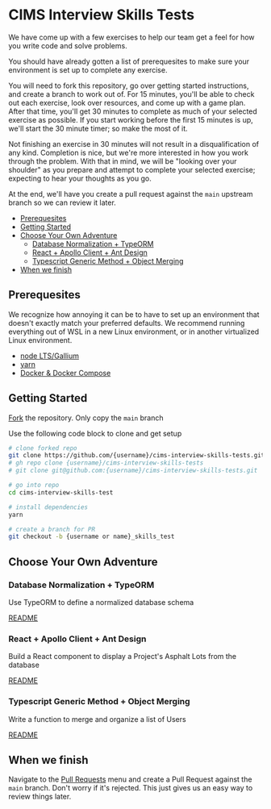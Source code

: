 # CIMS Interview Skills Tests <!-- omit in toc -->

We have come up with a few exercises to help our team get a feel for how you write code and solve problems.

You should have already gotten a list of prerequesites to make sure your environment is set up to complete any exercise.

You will need to fork this repository, go over getting started instructions, and create a branch to work out of. For 15 minutes, you'll be able to check out each exercise, look over resources, and come up with a game plan. After that time, you'll get 30 minutes to complete as much of your selected exercise as possible. If you start working before the first 15 minutes is up, we'll start the 30 minute timer; so make the most of it.

Not finishing an exercise in 30 minutes will not result in a disqualification of any kind. Completion is nice, but we're more interested in how you work through the problem. With that in mind, we will be "looking over your shoulder" as you prepare and attempt to complete your selected exercise; expecting to hear your thoughts as you go.

At the end, we'll have you create a pull request against the `main` upstream branch so we can review it later.

- [Prerequesites](#prerequesites)
- [Getting Started](#getting-started)
- [Choose Your Own Adventure](#choose-your-own-adventure)
  - [Database Normalization + TypeORM](#database-normalization--typeorm)
  - [React + Apollo Client + Ant Design](#react--apollo-client--ant-design)
  - [Typescript Generic Method + Object Merging](#typescript-generic-method--object-merging)
- [When we finish](#when-we-finish)

## Prerequesites

We recognize how annoying it can be to have to set up an environment that doesn't exactly match your preferred defaults. We recommend running everything out of WSL in a new Linux environment, or in another virtualized Linux environment.

- [node LTS/Gallium][node]
- [yarn][yarn]
- [Docker & Docker Compose][docker]

## Getting Started

[Fork][fork] the repository. Only copy the `main` branch

Use the following code block to clone and get setup

``` bash
# clone forked repo
git clone https://github.com/{username}/cims-interview-skills-tests.git
# gh repo clone {username}/cims-interview-skills-tests
# git clone git@github.com:{username}/cims-interview-skills-tests.git

# go into repo
cd cims-interview-skills-test

# install dependencies
yarn

# create a branch for PR
git checkout -b {username or name}_skills_test
```
<!-- 
TODO pre-requesitite checker script
TODO better test cases for generic-object-merging
 -->

## Choose Your Own Adventure

### Database Normalization + TypeORM

Use TypeORM to define a normalized database schema

[README](/database-normalization-typeorm/README.md#background)

### React + Apollo Client + Ant Design

Build a React component to display a Project's Asphalt Lots from the database

[README](/react-apollo-ant/README.md#background)

### Typescript Generic Method + Object Merging

Write a function to merge and organize a list of Users

[README](/generic-object-merging/README.md#background)

## When we finish

Navigate to the [Pull Requests][pull] menu and create a Pull Request against the `main` branch. Don't worry if it's rejected. This just gives us an easy way to review things later.

<!-- links -->
[node]: https://nodejs.org/download/release/v16.20.0/
[yarn]: https://yarnpkg.com/getting-started/install
[docker]: https://docs.docker.com/get-docker
[fork]: https://github.com/HorrocksEngineers/cims-interview-skills-tests/fork
[pull]: https://github.com/HorrocksEngineers/cims-interview-skills-tests/pulls
